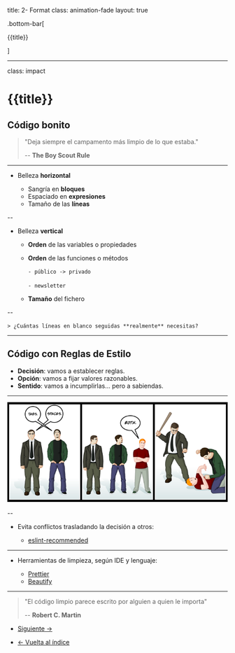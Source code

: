 title: 2- Format
class: animation-fade
layout: true

.bottom-bar[

{{title}}

]

---

class: impact

# {{title}}

## Código bonito

> "Deja siempre el campamento más limpio de lo que estaba."
>
> -- **The Boy Scout Rule**

---

- Belleza **horizontal**

  - Sangría en **bloques**
  - Espaciado en **expresiones**
  - Tamaño de las **líneas**

--

- Belleza **vertical**

  - **Orden** de las variables o propiedades
  - **Orden** de las funciones o métodos

        - público -> privado

        - newsletter

  - **Tamaño** del fichero

--

    > ¿Cuántas líneas en blanco seguidas **realmente** necesitas?

---

## Código con Reglas de Estilo

- **Decisión**: vamos a establecer reglas.
- **Opción**: vamos a fijar valores razonables.
- **Sentido**: vamos a incumplirlas... pero a sabiendas.

---

![Tabs vs Spaces](./assets/tabs_vs_spaces.png)

--

- Evita conflictos trasladando la decisión a otros:

  - [eslint-recommended](https://github.com/eslint/eslint/blob/master/conf/eslint-recommended.js)

---

- Herramientas de limpieza, según IDE y lenguaje:

  - [Prettier](https://prettier.io/)
  - [Beautify](https://www.npmjs.com/package/js-beautify)

---

> "El código limpio parece escrito por alguien a quien le importa"
>
> -- **Robert C. Martin**

- [Siguiente ->](./3-names.html)

- [<- Vuelta al índice ](./)

